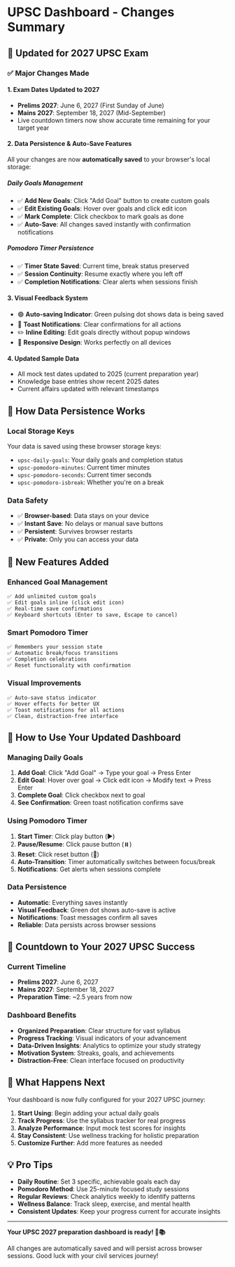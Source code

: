 # UPSC Dashboard - Changes Summary

## 🎯 Updated for 2027 UPSC Exam

### ✅ Major Changes Made

#### 1. **Exam Dates Updated to 2027**
- **Prelims 2027**: June 6, 2027 (First Sunday of June)
- **Mains 2027**: September 18, 2027 (Mid-September)
- Live countdown timers now show accurate time remaining for your target year

#### 2. **Data Persistence & Auto-Save Features**
All your changes are now **automatically saved** to your browser's local storage:

##### **Daily Goals Management**
- ✅ **Add New Goals**: Click "Add Goal" button to create custom goals
- ✅ **Edit Existing Goals**: Hover over goals and click edit icon
- ✅ **Mark Complete**: Click checkbox to mark goals as done
- ✅ **Auto-Save**: All changes saved instantly with confirmation notifications

##### **Pomodoro Timer Persistence**
- ✅ **Timer State Saved**: Current time, break status preserved
- ✅ **Session Continuity**: Resume exactly where you left off
- ✅ **Completion Notifications**: Clear alerts when sessions finish

#### 3. **Visual Feedback System**
- 🟢 **Auto-saving Indicator**: Green pulsing dot shows data is being saved
- 🔔 **Toast Notifications**: Clear confirmations for all actions
- ✏️ **Inline Editing**: Edit goals directly without popup windows
- 📱 **Responsive Design**: Works perfectly on all devices

#### 4. **Updated Sample Data**
- All mock test dates updated to 2025 (current preparation year)
- Knowledge base entries show recent 2025 dates
- Current affairs updated with relevant timestamps

## 🔧 How Data Persistence Works

### **Local Storage Keys**
Your data is saved using these browser storage keys:
- `upsc-daily-goals`: Your daily goals and completion status
- `upsc-pomodoro-minutes`: Current timer minutes
- `upsc-pomodoro-seconds`: Current timer seconds  
- `upsc-pomodoro-isbreak`: Whether you're on a break

### **Data Safety**
- ✅ **Browser-based**: Data stays on your device
- ✅ **Instant Save**: No delays or manual save buttons
- ✅ **Persistent**: Survives browser restarts
- ✅ **Private**: Only you can access your data

## 🚀 New Features Added

### **Enhanced Goal Management**
```
✅ Add unlimited custom goals
✅ Edit goals inline (click edit icon)
✅ Real-time save confirmations
✅ Keyboard shortcuts (Enter to save, Escape to cancel)
```

### **Smart Pomodoro Timer**
```
✅ Remembers your session state
✅ Automatic break/focus transitions
✅ Completion celebrations
✅ Reset functionality with confirmation
```

### **Visual Improvements**
```
✅ Auto-save status indicator
✅ Hover effects for better UX
✅ Toast notifications for all actions
✅ Clean, distraction-free interface
```

## 📱 How to Use Your Updated Dashboard

### **Managing Daily Goals**
1. **Add Goal**: Click "Add Goal" → Type your goal → Press Enter
2. **Edit Goal**: Hover over goal → Click edit icon → Modify text → Press Enter
3. **Complete Goal**: Click checkbox next to goal
4. **See Confirmation**: Green toast notification confirms save

### **Using Pomodoro Timer**
1. **Start Timer**: Click play button (▶️)
2. **Pause/Resume**: Click pause button (⏸️) 
3. **Reset**: Click reset button (🔄)
4. **Auto-Transition**: Timer automatically switches between focus/break
5. **Notifications**: Get alerts when sessions complete

### **Data Persistence**
- **Automatic**: Everything saves instantly
- **Visual Feedback**: Green dot shows auto-save is active
- **Notifications**: Toast messages confirm all saves
- **Reliable**: Data persists across browser sessions

## 🎯 Countdown to Your 2027 UPSC Success

### **Current Timeline**
- **Prelims 2027**: June 6, 2027
- **Mains 2027**: September 18, 2027
- **Preparation Time**: ~2.5 years from now

### **Dashboard Benefits**
- **Organized Preparation**: Clear structure for vast syllabus
- **Progress Tracking**: Visual indicators of your advancement
- **Data-Driven Insights**: Analytics to optimize your study strategy
- **Motivation System**: Streaks, goals, and achievements
- **Distraction-Free**: Clean interface focused on productivity

## 🔄 What Happens Next

Your dashboard is now fully configured for your 2027 UPSC journey:

1. **Start Using**: Begin adding your actual daily goals
2. **Track Progress**: Use the syllabus tracker for real progress
3. **Analyze Performance**: Input mock test scores for insights
4. **Stay Consistent**: Use wellness tracking for holistic preparation
5. **Customize Further**: Add more features as needed

## 💡 Pro Tips

- **Daily Routine**: Set 3 specific, achievable goals each day
- **Pomodoro Method**: Use 25-minute focused study sessions
- **Regular Reviews**: Check analytics weekly to identify patterns
- **Wellness Balance**: Track sleep, exercise, and mental health
- **Consistent Updates**: Keep your progress current for accurate insights

---

**Your UPSC 2027 preparation dashboard is ready! 🚀📚**

All changes are automatically saved and will persist across browser sessions. Good luck with your civil services journey!
